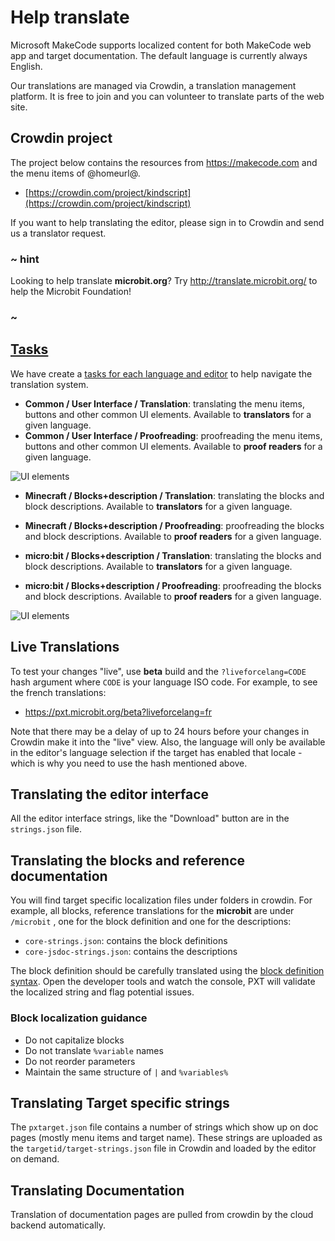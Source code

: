 # Help translate

Microsoft MakeCode supports localized content for both MakeCode web app and target documentation.
The default language is currently always English.

Our translations are managed via Crowdin, a translation management platform. It is free to join
and you can volunteer to translate parts of the web site.

## Crowdin project

The project below contains the resources from https://makecode.com and the menu items of @homeurl@.

* [https://crowdin.com/project/kindscript](https://crowdin.com/project/kindscript)

If you want to help translating the editor, please sign in to Crowdin and send us a translator request.

### ~ hint

Looking to help translate **microbit.org**? Try http://translate.microbit.org/ to help the Microbit Foundation!

### ~

## [Tasks](https://crowdin.com/project/kindscript/tasks)

We have create a [tasks for each language and editor](https://crowdin.com/project/kindscript/tasks) to help navigate the translation system.

* **Common / User Interface / Translation**: translating the menu items, buttons and other common UI elements. Available to **translators** for a given language.
* **Common / User Interface / Proofreading**: proofreading the menu items, buttons and other common UI elements. Available to **proof readers** for a given language.

![UI elements](/static/translationui.png)

* **Minecraft / Blocks+description / Translation**: translating the blocks and block descriptions. Available to **translators** for a given language.
* **Minecraft / Blocks+description / Proofreading**: proofreading the blocks and block descriptions. Available to **proof readers** for a given language.

* **micro:bit / Blocks+description / Translation**: translating the blocks and block descriptions. Available to **translators** for a given language.
* **micro:bit / Blocks+description / Proofreading**: proofreading the blocks and block descriptions. Available to **proof readers** for a given language.

![UI elements](/static/translationblocks.png)


## Live Translations

To test your changes "live", use **beta** build and the ``?liveforcelang=CODE`` hash argument where ``CODE`` is your language ISO code. For example, to see the french translations:

* https://pxt.microbit.org/beta?liveforcelang=fr

Note that there may be a delay of up to 24 hours before your changes in Crowdin make it into the "live" view.
Also, the language will only be available in the editor's language selection if the target has enabled that locale - which is why you need to use the hash mentioned above.

## Translating the editor interface

All the editor interface strings, like the "Download" button are in the ``strings.json`` file.

## Translating the blocks and reference documentation

You will find target specific localization files under folders in crowdin. For example, all blocks, reference translations for the **microbit** are under ``/microbit`` , one for the block definition and one for the descriptions:

* ``core-strings.json``: contains the block definitions
* ``core-jsdoc-strings.json``: contains the descriptions

The block definition should be carefully translated using the [block definition syntax](https://makecode.com/defining-blocks).
Open the developer tools and watch the console, PXT will validate the localized string and flag potential issues.

### Block localization guidance

* Do not capitalize blocks
* Do not translate ``%variable`` names
* Do not reorder parameters
* Maintain the same structure of ``|`` and ``%variables%``

## Translating Target specific strings

The `pxtarget.json` file contains a number of strings which
show up on doc pages (mostly menu items and target name). These strings are uploaded as the ``targetid/target-strings.json`` file in Crowdin and loaded by the editor on demand.

## Translating Documentation

Translation of documentation pages are pulled from crowdin by the cloud backend automatically.
